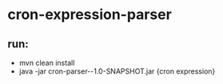# cron-expression-parser

## run:

- mvn clean install
- java -jar cron-parser-<name>-1.0-SNAPSHOT.jar {cron expression}
